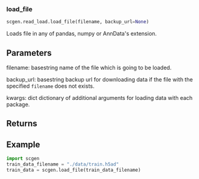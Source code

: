 ### load_file


```python
scgen.read_load.load_file(filename, backup_url=None)
```



Loads file in any of pandas, numpy or AnnData's extension.

Parameters
----------
filename: basestring
name of the file which is going to be loaded.

backup_url: basestring
backup url for downloading data if the file with the specified `filename`
does not exists.

kwargs: dict
dictionary of additional arguments for loading data with each package.

Returns
-------

Example
--------
```python
import scgen
train_data_filename = "./data/train.h5ad"
train_data = scgen.load_file(train_data_filename)
```

